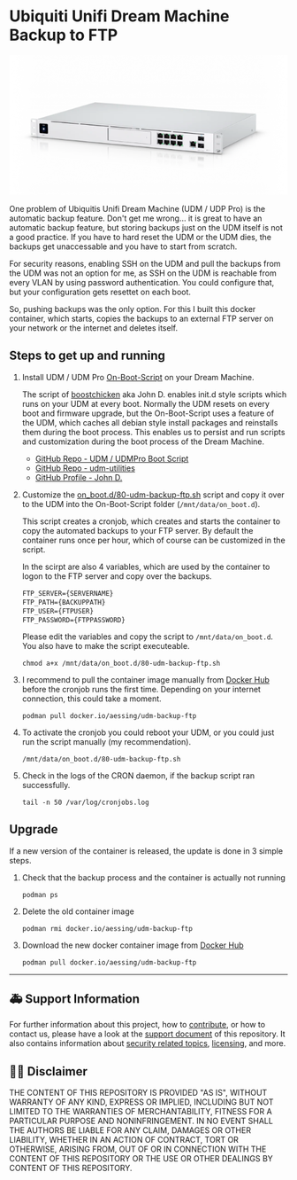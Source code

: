 # Ubiquiti Unifi Dream Machine Backup to FTP

![Picture of a Ubiquiti Unifi Dream Machine Pro](docs/images/udmpro-640x320.png)

One problem of Ubiquitis Unifi Dream Machine (UDM / UDP Pro) is the automatic backup feature. Don't get me wrong... it is great to have an automatic backup feature, but storing backups just on the UDM itself is not a good practice. If you have to hard reset the UDM or the UDM dies, the backups get unaccessable and you have to start from scratch.

For security reasons, enabling SSH on the UDM and pull the backups from the UDM was not an option for me, as SSH on the UDM is reachable from every VLAN by using password authentication. You could configure that, but your configuration gets resettet on each boot.

So, pushing backups was the only option. For this I built this docker container, which starts, copies the backups to an external FTP server on your network or the internet and deletes itself.

## Steps to get up and running

1. Install UDM / UDM Pro [On-Boot-Script](https://github.com/boostchicken/udm-utilities/tree/master/on-boot-script) on your Dream Machine.

    The script of [boostchicken](https://github.com/boostchicken) aka John D. enables init.d style scripts which runs on your UDM at every boot. Normally the UDM resets on every boot and firmware upgrade, but the On-Boot-Script uses a feature of the UDM, which caches all debian style install packages and reinstalls them during the boot process. This enables us to persist and run scripts and customization during the boot process of the Dream Machine.
    - [GitHub Repo - UDM / UDMPro Boot Script](https://github.com/boostchicken/udm-utilities/tree/master/on-boot-script)    
    - [GitHub Repo - udm-utilities](https://github.com/boostchicken/udm-utilities)
    - [GitHub Profile - John D.](https://github.com/boostchicken)

1.  Customize the [on_boot.d/80-udm-backup-ftp.sh](on_boot.d/80-udm-backup-ftp.sh) script and copy it over to the UDM into the On-Boot-Script folder (`/mnt/data/on_boot.d`).

    This script creates a cronjob, which creates and starts the container to copy the automated backups to your FTP server. By default the container runs once per hour, which of course can be customized in the script.

    In the scirpt are also 4 variables, which are used by the container to logon to the FTP server and copy over the backups. 

    ```shell
    FTP_SERVER={SERVERNAME}
    FTP_PATH={BACKUPPATH}
    FTP_USER={FTPUSER}
    FTP_PASSWORD={FTPPASSWORD}
    ```

    Please edit the variables and copy the script to `/mnt/data/on_boot.d`. You also have to make the script executeable.
    ```shell
    chmod a+x /mnt/data/on_boot.d/80-udm-backup-ftp.sh
    ```

1.  I recommend to pull the container image manually from [Docker Hub](https://hub.docker.com/repository/docker/aessing/udm-backup-ftp) before the cronjob runs the first time. Depending on your internet connection, this could take a moment.
    ```shell
    podman pull docker.io/aessing/udm-backup-ftp
    ```

1. To activate the cronjob you could reboot your UDM, or you could just run the script manually (my recommendation).
    ```shell
    /mnt/data/on_boot.d/80-udm-backup-ftp.sh
    ```

1. Check in the logs of the CRON daemon, if the backup script ran successfully. 
   ```shell
   tail -n 50 /var/log/cronjobs.log
   ```

## Upgrade
If a new version of the container is released, the update is done in 3 simple steps.

1. Check that the backup process and the container is actually not running
    ```shell
    podman ps
    ```

1. Delete the old container image
    ```shell
    podman rmi docker.io/aessing/udm-backup-ftp
    ```

1. Download the new docker container image from [Docker Hub](https://hub.docker.com/repository/docker/aessing/udm-backup-ftp)
    ```shell
    podman pull docker.io/aessing/udm-backup-ftp
    ```

---

## :ambulance: Support Information

For further information about this project, how to [contribute](CONTRIBUTING.md), or how to contact us, please have a look at the [support document](SUPPORT.md) of this repository. It also contains information about [security related topics](SECURITY.md), [licensing](LICENSE.md), and more.  

## :man_judge: Disclaimer

THE CONTENT OF THIS REPOSITORY IS PROVIDED "AS IS", WITHOUT WARRANTY OF ANY KIND, EXPRESS OR IMPLIED, INCLUDING BUT NOT LIMITED TO THE WARRANTIES OF MERCHANTABILITY, FITNESS FOR A PARTICULAR PURPOSE AND NONINFRINGEMENT. IN NO EVENT SHALL THE AUTHORS BE LIABLE FOR ANY CLAIM, DAMAGES OR OTHER LIABILITY, WHETHER IN AN ACTION OF CONTRACT, TORT OR OTHERWISE, ARISING FROM, OUT OF OR IN CONNECTION WITH THE CONTENT OF THIS REPOSITORY OR THE USE OR OTHER DEALINGS BY CONTENT OF THIS REPOSITORY.